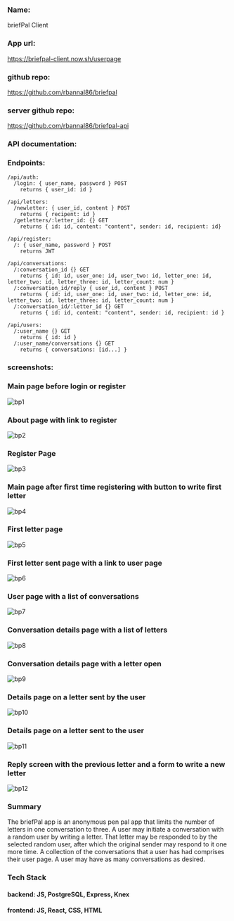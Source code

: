 ### Name: 
briefPal Client

### App url: 
https://briefpal-client.now.sh/userpage

### github repo: 
https://github.com/rbannal86/briefpal

### server github repo: 
https://github.com/rbannal86/briefpal-api

### API documentation:
  ### Endpoints:


    /api/auth:
      /login: { user_name, password } POST
        returns { user_id: id }

    /api/letters:
      /newletter: { user_id, content } POST
        returns { recipent: id }
      /getletters/:letter_id: {} GET
        returns { id: id, content: "content", sender: id, recipient: id}

    /api/register:
      /: { user_name, password } POST
        returns JWT

    /api/conversations:
      /:conversation_id {} GET
        returns { id: id, user_one: id, user_two: id, letter_one: id, letter_two: id, letter_three: id, letter_count: num }
      /:conversation_id/reply { user_id, content } POST
        returns { id: id, user_one: id, user_two: id, letter_one: id, letter_two: id, letter_three: id, letter_count: num }
      /:conversation_id/:letter_id {} GET
        returns { id: id, content: "content", sender: id, recipient: id }

    /api/users:
      /:user_name {} GET
        returns { id: id }
      /:user_name/conversations {} GET
        returns { conversations: [id...] }

### screenshots: 

### Main page before login or register
![bp1](public\img\bp1.png)

### About page with link to register
![bp2](public\img\bp2.png)

### Register Page
![bp3](public\img\bp3.png)

### Main page after first time registering with button to write first letter
![bp4](public\img\bp4.png)

### First letter page
![bp5](public\img\bp5.png)

### First letter sent page with a link to user page
![bp6](public\img\bp6.png)

### User page with a list of conversations
![bp7](public\img\bp7.png)

### Conversation details page with a list of letters
![bp8](public\img\bp8.png)

### Conversation details page with a letter open
![bp9](public\img\bp9.png)

### Details page on a letter sent by the user
![bp10](public\img\bp10.png)

### Details page on a letter sent to the user
![bp11](public\img\bp11.png)

### Reply screen with the previous letter and a form to write a new letter
![bp12](public\img\bp12.png)


### Summary
The briefPal app is an anonymous pen pal app that limits the number of letters in one conversation to three. A user may initiate a conversation with a random user by writing a letter. That letter may be responded to by the selected random user, after which the original sender may respond to it one more time. A collection of the conversations that a user has had comprises their user page. A user may have as many conversations as desired.

### Tech Stack
#### backend: JS, PostgreSQL, Express, Knex
#### frontend: JS, React, CSS, HTML